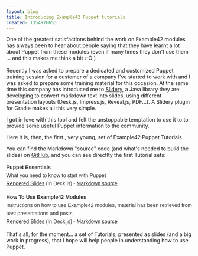 ```yaml
---
layout: blog
title: Introducing Example42 Puppet tutorials
created: 1354976653
---
```

<p>One of the greatest satisfactions behind the work on Example42 modules has always been to hear about people saying that they have learnt a lot about Puppet from these modules (even if many times they don't use them ... and this makes me think a bit :-O )<br /><br />Recently I was asked to prepare a dedicated and customized Puppet training session for a customer of a company I've started to work with and I was asked to prepare some training material for this occasion. At the same time this company has introduced me to <a href="https://github.com/aestasit/slidery">Slidery</a>, a Java library they are developing to convert markdown text into slides, using different presentation layouts (Desk.js, Impress.js, Reveal,js, PDF...). A Slidery plugin for Gradle makes all this very simple.</p><p>I got in love with this tool and felt the unstoppable temptation to use it to to provide some useful Puppet information to the community.</p><p>Here it is, then, the first , very young, set of Example42 Puppet Tutorials.</p><p>You can find the Markdown "source" code (and what's needed to build the slides) on <a href="https://github.com/example42/Example42-tutorials" title="Example42 Puppet Tutorials">GitHub</a>, and you can see directlty the first Tutorial sets:</p><p style="margin: 0px 0px 15px; padding: 0px; border: 0px; color: rgb(51, 51, 51); font-family: Helvetica, arial, freesans, clean, sans-serif; font-size: 14px; line-height: 22px;"><strong>Puppet Essentials</strong><br />What you need to know to start with Puppet<br /><a href="http://example42.com/tutorials/PuppetTutorial/">Rendered Slides</a> (In Deck.js) - <a href="https://github.com/example42/Example42-tutorials/tree/master/slides/essentials">Markdown source</a></p>
<p style="margin: 0px 0px 15px; padding: 0px; border: 0px; color: rgb(51, 51, 51); font-family: Helvetica, arial, freesans, clean, sans-serif; font-size: 14px; line-height: 22px;"><strong>How To Use Example42 Modules</strong><br />Instructions on how to use Example42 modules, material has been retrieved from past presentations and posts.<br /><a href="http://example42.com/tutorials/HowToUseExample42NextGenModules/">Rendered Slides</a> (In Deck.js) - <a href="https://github.com/example42/Example42-tutorials/tree/master/slides/use42">Markdown source</a></p><ul style="margin: 15px 0px; padding-right: 0px; padding-left: 30px; border: 0px; color: rgb(51, 51, 51); font-family: Helvetica, arial, freesans, clean, sans-serif; font-size: 14px; line-height: 22px;"></ul><p>That's all, for the moment... a set of Tutorials, presented as slides (and a big work in progress), that I hope will help people in understanding how to use Puppet.</p>
